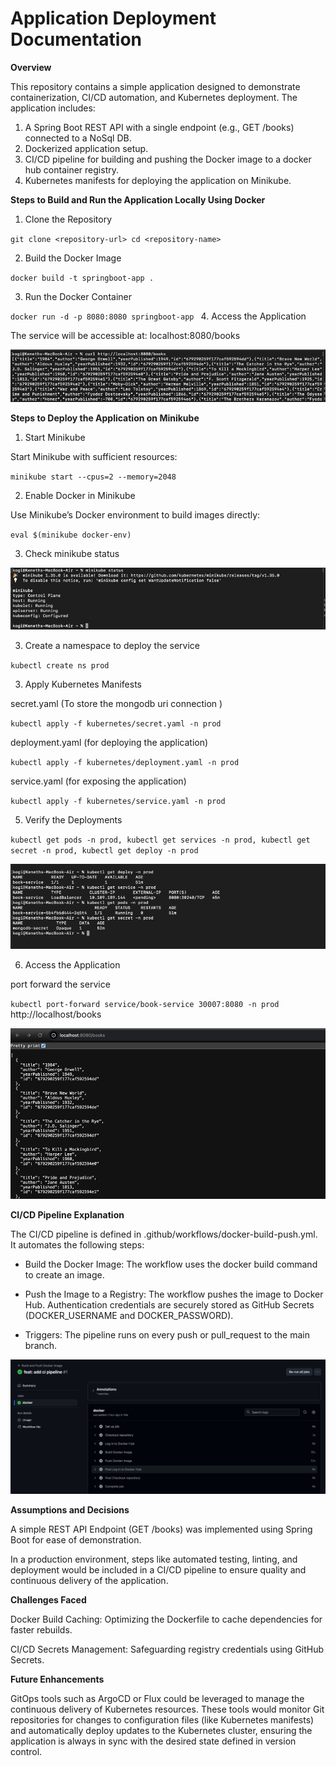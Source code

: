 # Application Deployment Documentation

**Overview**

This repository contains a simple application designed to demonstrate containerization, CI/CD automation, and Kubernetes deployment. The application includes:
1. A Spring Boot REST API with a single endpoint (e.g., GET /books) connected to a NoSql DB.
2. Dockerized application setup.
3. CI/CD pipeline for building and pushing the Docker image to a docker hub container registry.
4. Kubernetes manifests for deploying the application on Minikube.


**Steps to Build and Run the Application Locally Using Docker**

1. Clone the Repository

`git clone <repository-url>
cd <repository-name>`

2. Build the Docker Image

`docker build -t springboot-app .`

3. Run the Docker Container

`docker run -d -p 8080:8080 springboot-app
`
4. Access the Application

The service will be accessible at: localhost:8080/books

![img.png](src/main/resources/static/img.png)


**Steps to Deploy the Application on Minikube**

1. Start Minikube

Start Minikube with sufficient resources:

`minikube start --cpus=2 --memory=2048
`

2. Enable Docker in Minikube

Use Minikube’s Docker environment to build images directly:

`eval $(minikube docker-env)
`

3. Check minikube status 

![img_1.png](src/main/resources/static/img_1.png)

3. Create a namespace to deploy the service

`kubectl create ns prod`

3. Apply Kubernetes Manifests 

secret.yaml (To store the mongodb uri connection )

`kubectl apply -f kubernetes/secret.yaml -n prod
`

deployment.yaml (for deploying the application)

`kubectl apply -f kubernetes/deployment.yaml -n prod
`

service.yaml (for exposing the application)

`kubectl apply -f kubernetes/service.yaml -n prod
`

5. Verify the Deployments

`kubectl get pods -n prod,
kubectl get services -n prod, kubectl get secret -n prod, kubectl get deploy -n prod`

![img_2.png](src/main/resources/static/img_2.png)

6. Access the Application

port forward the service

`kubectl port-forward service/book-service 30007:8080 -n prod
`
http://localhost/books

![img_3.png](src/main/resources/static/img_3.png)

**CI/CD Pipeline Explanation**

The CI/CD pipeline is defined in .github/workflows/docker-build-push.yml. It automates the following steps:

* Build the Docker Image:
The workflow uses the docker build command to create an image.

* Push the Image to a Registry:
The workflow pushes the image to Docker Hub.
Authentication credentials are securely stored as GitHub Secrets (DOCKER_USERNAME and DOCKER_PASSWORD).

* Triggers:
The pipeline runs on every push or pull_request to the main branch.

![img_4.png](src/main/resources/static/img_4.png)

**Assumptions and Decisions**

A simple REST API Endpoint (GET /books) was implemented using Spring Boot for ease of demonstration.

In a production environment, steps like automated testing, linting, and deployment would be included in a CI/CD pipeline to ensure quality and continuous delivery of the application.

**Challenges Faced**

Docker Build Caching: Optimizing the Dockerfile to cache dependencies for faster rebuilds.

CI/CD Secrets Management: Safeguarding registry credentials using GitHub Secrets.

**Future Enhancements**

GitOps tools such as ArgoCD or Flux could be leveraged to manage the continuous delivery of Kubernetes resources. 
These tools would monitor Git repositories for changes to configuration files (like Kubernetes manifests) and automatically deploy updates to the Kubernetes cluster, ensuring the application is always in sync with the desired state defined in version control.




